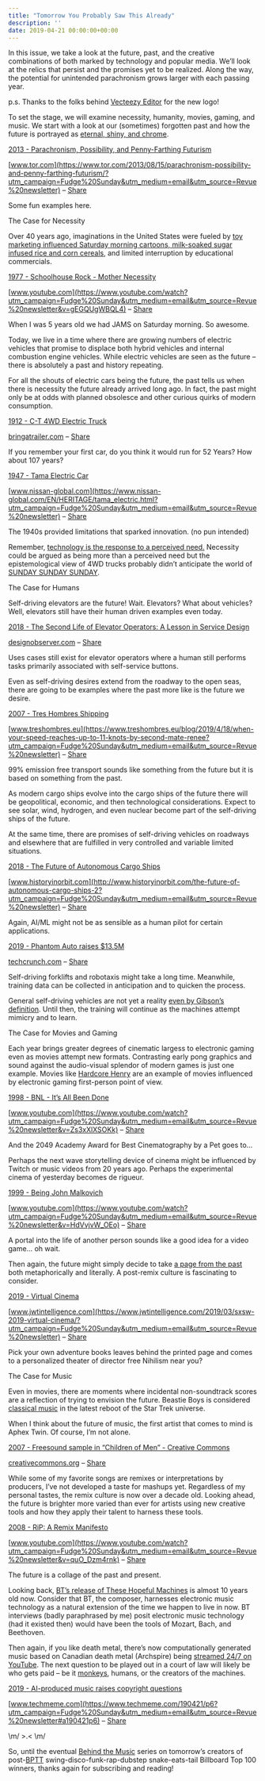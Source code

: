 ```yaml
---
title: "Tomorrow You Probably Saw This Already"
description: ''
date: 2019-04-21 00:00:00+00:00
---
```


In this issue, we take a look at the future, past, and the creative combinations of both marked by technology and popular media. We’ll look at the relics that persist and the promises yet to be realized. Along the way, the potential for unintended parachronism grows larger with each passing year.

p.s. Thanks to the folks behind [Vecteezy Editor](https://www.vecteezy.com/?utm_campaign=Fudge%20Sunday&utm_medium=email&utm_source=Revue%20newsletter) for the new logo!


To set the stage, we will examine necessity, humanity, movies, gaming, and music. We start with a look at our (sometimes) forgotten past and how the future is portrayed as [eternal, shiny, and chrome](https://www.youtube.com/watch?utm_campaign=Fudge%20Sunday&utm_medium=email&utm_source=Revue%20newsletter&v=GI5Jkvcf4TU).

[2013 - Parachronism, Possibility, and Penny-Farthing Futurism](https://www.tor.com/2013/08/15/parachronism-possibility-and-penny-farthing-futurism/?utm_campaign=Fudge%20Sunday&utm_medium=email&utm_source=Revue%20newsletter)

[www.tor.com](https://www.tor.com/2013/08/15/parachronism-possibility-and-penny-farthing-futurism/?utm_campaign=Fudge%20Sunday&utm_medium=email&utm_source=Revue%20newsletter) – [Share](http://rev.vu/8qynXG?utm_campaign=Issue&utm_content=share&utm_medium=email&utm_source=Fudge+Sunday)

Some fun examples here.

The Case for Necessity

Over 40 years ago, imaginations in the United States were fueled by [toy marketing influenced Saturday morning cartoons, milk-soaked sugar infused rice and corn cereals](http://www.markrobinsonwrites.com/the-music-that-makes-me-dance/2017/4/25/saturday-morning-legends-hanna-barbera-the-kings-of-cartoons?utm_campaign=Fudge%20Sunday&utm_medium=email&utm_source=Revue%20newsletter), and limited interruption by educational commercials.

[1977 - Schoolhouse Rock - Mother Necessity](https://www.youtube.com/watch?utm_campaign=Fudge%20Sunday&utm_medium=email&utm_source=Revue%20newsletter&v=gEGQUgWBQL4)

[www.youtube.com](https://www.youtube.com/watch?utm_campaign=Fudge%20Sunday&utm_medium=email&utm_source=Revue%20newsletter&v=gEGQUgWBQL4) – [Share](http://rev.vu/M2WYVo?utm_campaign=Issue&utm_content=share&utm_medium=email&utm_source=Fudge+Sunday)

When I was 5 years old we had JAMS on Saturday morning. So awesome.

Today, we live in a time where there are growing numbers of electric vehicles that promise to displace both hybrid vehicles and internal combustion engine vehicles. While electric vehicles are seen as the future – there is absolutely a past and history repeating.

For all the shouts of electric cars being the future, the past tells us when there is necessity the future already arrived long ago. In fact, the past might only be at odds with planned obsolesce and other curious quirks of modern consumption.

[1912 - C-T 4WD Electric Truck](https://bringatrailer.com/2018/01/20/worked-for-52-years-still-running-1912-c-t-4wd-electric-truck/?utm_campaign=Fudge%20Sunday&utm_medium=email&utm_source=Revue%20newsletter)

[bringatrailer.com](https://bringatrailer.com/2018/01/20/worked-for-52-years-still-running-1912-c-t-4wd-electric-truck/?utm_campaign=Fudge%20Sunday&utm_medium=email&utm_source=Revue%20newsletter) – [Share](http://rev.vu/Nbq61w?utm_campaign=Issue&utm_content=share&utm_medium=email&utm_source=Fudge+Sunday)

If you remember your first car, do you think it would run for 52 Years? How about 107 years?

[1947 - Tama Electric Car](https://www.nissan-global.com/EN/HERITAGE/tama_electric.html?utm_campaign=Fudge%20Sunday&utm_medium=email&utm_source=Revue%20newsletter)

[www.nissan-global.com](https://www.nissan-global.com/EN/HERITAGE/tama_electric.html?utm_campaign=Fudge%20Sunday&utm_medium=email&utm_source=Revue%20newsletter) – [Share](http://rev.vu/JyjEmP?utm_campaign=Issue&utm_content=share&utm_medium=email&utm_source=Fudge+Sunday)

The 1940s provided limitations that sparked innovation. (no pun intended)

Remember, [technology is the response to a perceived need.](https://www.google.com/search?q=%22technology%20is%20the%20response%20to%20a%20perceived%20need%22&utm_campaign=Fudge%20Sunday&utm_medium=email&utm_source=Revue%20newsletter) Necessity could be argued as being more than a perceived need but the epistemological view of 4WD trucks probably didn’t anticipate the world of [SUNDAY SUNDAY SUNDAY](https://www.youtube.com/watch?utm_campaign=Fudge%20Sunday&utm_medium=email&utm_source=Revue%20newsletter&v=s_grMGhW3X0).

The Case for Humans

Self-driving elevators are the future! Wait. Elevators? What about vehicles? Well, elevators still have their human driven examples even today.

[2018 - The Second Life of Elevator Operators: A Lesson in Service Design](https://designobserver.com/feature/the-second-life-of-elevator-operators-a-lesson-in-service-design/39748?utm_campaign=Fudge%20Sunday&utm_medium=email&utm_source=Revue%20newsletter)

[designobserver.com](https://designobserver.com/feature/the-second-life-of-elevator-operators-a-lesson-in-service-design/39748?utm_campaign=Fudge%20Sunday&utm_medium=email&utm_source=Revue%20newsletter) – [Share](http://rev.vu/8qyn9E?utm_campaign=Issue&utm_content=share&utm_medium=email&utm_source=Fudge+Sunday)

Uses cases still exist for elevator operators where a human still performs tasks primarily associated with self-service buttons.

Even as self-driving desires extend from the roadway to the open seas, there are going to be examples where the past more like is the future we desire.

[2007 - Tres Hombres Shipping](https://www.treshombres.eu/blog/2019/4/18/when-your-speed-reaches-up-to-11-knots-by-second-mate-renee?utm_campaign=Fudge%20Sunday&utm_medium=email&utm_source=Revue%20newsletter)

[www.treshombres.eu](https://www.treshombres.eu/blog/2019/4/18/when-your-speed-reaches-up-to-11-knots-by-second-mate-renee?utm_campaign=Fudge%20Sunday&utm_medium=email&utm_source=Revue%20newsletter) – [Share](http://rev.vu/4KQ0ak?utm_campaign=Issue&utm_content=share&utm_medium=email&utm_source=Fudge+Sunday)

99% emission free transport sounds like something from the future but it is based on something from the past.

As modern cargo ships evolve into the cargo ships of the future there will be geopolitical, economic, and then technological considerations. Expect to see solar, wind, hydrogen, and even nuclear become part of the self-driving ships of the future.

At the same time, there are promises of self-driving vehicles on roadways and elsewhere that are fulfilled in very controlled and variable limited situations.

[2018 - The Future of Autonomous Cargo Ships](http://www.historyinorbit.com/the-future-of-autonomous-cargo-ships-2?utm_campaign=Fudge%20Sunday&utm_medium=email&utm_source=Revue%20newsletter)

[www.historyinorbit.com](http://www.historyinorbit.com/the-future-of-autonomous-cargo-ships-2?utm_campaign=Fudge%20Sunday&utm_medium=email&utm_source=Revue%20newsletter) – [Share](http://rev.vu/oDjEyq?utm_campaign=Issue&utm_content=share&utm_medium=email&utm_source=Fudge+Sunday)

Again, AI/ML might not be as sensible as a human pilot for certain applications.

[2019 - Phantom Auto raises $13.5M](https://techcrunch.com/2019/04/18/phantom-auto-raises-13-5m-to-expand-remote-driving-business-to-delivery-bots-and-forklifts/?utm_campaign=Fudge%20Sunday&utm_medium=email&utm_source=Revue%20newsletter)

[techcrunch.com](https://techcrunch.com/2019/04/18/phantom-auto-raises-13-5m-to-expand-remote-driving-business-to-delivery-bots-and-forklifts/?utm_campaign=Fudge%20Sunday&utm_medium=email&utm_source=Revue%20newsletter) – [Share](http://rev.vu/7PbkEo?utm_campaign=Issue&utm_content=share&utm_medium=email&utm_source=Fudge+Sunday)

Self-driving forklifts and robotaxis might take a long time. Meanwhile, training data can be collected in anticipation and to quicken the process.

General self-driving vehicles are not yet a reality [even by Gibson’s definition](https://www.goodreads.com/quotes/681-the-future-is-already-here-it-s-just-not-evenly?utm_campaign=Fudge%20Sunday&utm_medium=email&utm_source=Revue%20newsletter). Until then, the training will continue as the machines attempt mimicry and to learn.

The Case for Movies and Gaming

Each year brings greater degrees of cinematic largess to electronic gaming even as movies attempt new formats. Contrasting early pong graphics and sound against the audio-visual splendor of modern games is just one example. Movies like [Hardcore Henry](https://www.youtube.com/watch?utm_campaign=Fudge%20Sunday&utm_medium=email&utm_source=Revue%20newsletter&v=hkhac9El9yg) are an example of movies influenced by electronic gaming first-person point of view.

[1998 - BNL - It’s All Been Done](https://www.youtube.com/watch?utm_campaign=Fudge%20Sunday&utm_medium=email&utm_source=Revue%20newsletter&v=Zs3xXlXSOKk)

[www.youtube.com](https://www.youtube.com/watch?utm_campaign=Fudge%20Sunday&utm_medium=email&utm_source=Revue%20newsletter&v=Zs3xXlXSOKk) – [Share](http://rev.vu/V4loR3?utm_campaign=Issue&utm_content=share&utm_medium=email&utm_source=Fudge+Sunday)

And the 2049 Academy Award for Best Cinematography by a Pet goes to…

Perhaps the next wave storytelling device of cinema might be influenced by Twitch or music videos from 20 years ago. Perhaps the experimental cinema of yesterday becomes de rigueur.

[1999 - Being John Malkovich](https://www.youtube.com/watch?utm_campaign=Fudge%20Sunday&utm_medium=email&utm_source=Revue%20newsletter&v=HdVvjvW_OEo)

[www.youtube.com](https://www.youtube.com/watch?utm_campaign=Fudge%20Sunday&utm_medium=email&utm_source=Revue%20newsletter&v=HdVvjvW_OEo) – [Share](http://rev.vu/Nbq6qw?utm_campaign=Issue&utm_content=share&utm_medium=email&utm_source=Fudge+Sunday)

A portal into the life of another person sounds like a good idea for a video game… oh wait.

Then again, the future might simply decide to take [a page from the past](https://en.wikipedia.org/wiki/Choose_Your_Own_Adventure?utm_campaign=Fudge%20Sunday&utm_medium=email&utm_source=Revue%20newsletter) both metaphorically and literally. A post-remix culture is fascinating to consider.

[2019 - Virtual Cinema](https://www.jwtintelligence.com/2019/03/sxsw-2019-virtual-cinema/?utm_campaign=Fudge%20Sunday&utm_medium=email&utm_source=Revue%20newsletter)

[www.jwtintelligence.com](https://www.jwtintelligence.com/2019/03/sxsw-2019-virtual-cinema/?utm_campaign=Fudge%20Sunday&utm_medium=email&utm_source=Revue%20newsletter) – [Share](http://rev.vu/ZvdKdo?utm_campaign=Issue&utm_content=share&utm_medium=email&utm_source=Fudge+Sunday)

Pick your own adventure books leaves behind the printed page and comes to a personalized theater of director free Nihilism near you?

The Case for Music

Even in movies, there are moments where incidental non-soundtrack scores are a reflection of trying to envision the future. Beastie Boys is considered [classical music](https://www.youtube.com/watch?feature=youtu.be&t=90&utm_campaign=Fudge%20Sunday&utm_medium=email&utm_source=Revue%20newsletter&v=Uy8p6hZRoP0) in the latest reboot of the Star Trek universe.

When I think about the future of music, the first artist that comes to mind is Aphex Twin. Of course, I’m not alone.

[2007 - Freesound sample in “Children of Men” - Creative Commons](https://creativecommons.org/2007/01/17/freesound-sample-in-children-of-men/?utm_campaign=Fudge%20Sunday&utm_medium=email&utm_source=Revue%20newsletter)

[creativecommons.org](https://creativecommons.org/2007/01/17/freesound-sample-in-children-of-men/?utm_campaign=Fudge%20Sunday&utm_medium=email&utm_source=Revue%20newsletter) – [Share](http://rev.vu/Oaq4Oq?utm_campaign=Issue&utm_content=share&utm_medium=email&utm_source=Fudge+Sunday)

While some of my favorite songs are remixes or interpretations by producers, I’ve not developed a taste for mashups yet. Regardless of my personal tastes, the remix culture is now over a decade old. Looking ahead, the future is brighter more varied than ever for artists using new creative tools and how they apply their talent to harness these tools.

[2008 - RiP: A Remix Manifesto](https://www.youtube.com/watch?utm_campaign=Fudge%20Sunday&utm_medium=email&utm_source=Revue%20newsletter&v=quO_Dzm4rnk)

[www.youtube.com](https://www.youtube.com/watch?utm_campaign=Fudge%20Sunday&utm_medium=email&utm_source=Revue%20newsletter&v=quO_Dzm4rnk) – [Share](http://rev.vu/Ylq093?utm_campaign=Issue&utm_content=share&utm_medium=email&utm_source=Fudge+Sunday)

The future is a collage of the past and present.

Looking back, [BT’s release of These Hopeful Machines](https://www.youtube.com/watch?utm_campaign=Fudge%20Sunday&utm_medium=email&utm_source=Revue%20newsletter&v=nAQwhnJLUS8) is almost 10 years old now. Consider that BT, the composer, harnesses electronic music technology as a natural extension of the time we happen to live in now. BT interviews (badly paraphrased by me) posit electronic music technology (had it existed then) would have been the tools of Mozart, Bach, and Beethoven.

Then again, if you like death metal, there’s now computationally generated music based on Canadian death metal (Archspire) being [streamed 24/7 on YouTube](https://www.youtube.com/watch?utm_campaign=Fudge%20Sunday&utm_medium=email&utm_source=Revue%20newsletter&v=CNNmBtNcccE). The next question to be played out in a court of law will likely be who gets paid – be it [monkeys](https://www.youtube.com/watch?utm_campaign=Fudge%20Sunday&utm_medium=email&utm_source=Revue%20newsletter&v=no_elVGGgW8), humans, or the creators of the machines.

[2019 - AI-produced music raises copyright questions](https://www.techmeme.com/190421/p6?utm_campaign=Fudge%20Sunday&utm_medium=email&utm_source=Revue%20newsletter#a190421p6)

[www.techmeme.com](https://www.techmeme.com/190421/p6?utm_campaign=Fudge%20Sunday&utm_medium=email&utm_source=Revue%20newsletter#a190421p6) – [Share](http://rev.vu/jWMQ04?utm_campaign=Issue&utm_content=share&utm_medium=email&utm_source=Fudge+Sunday)

\m/ >.< \m/

So, until the eventual [Behind the Music](https://www.youtube.com/watch?utm_campaign=Fudge%20Sunday&utm_medium=email&utm_source=Revue%20newsletter&v=xeIDVFr0HMY) series on tomorrow’s creators of post-[BPTT](https://machinelearningmastery.com/gentle-introduction-backpropagation-time/?utm_campaign=Fudge%20Sunday&utm_medium=email&utm_source=Revue%20newsletter) swing-disco-funk-rap-dubstep snake-eats-tail Billboard Top 100 winners, thanks again for subscribing and reading!

